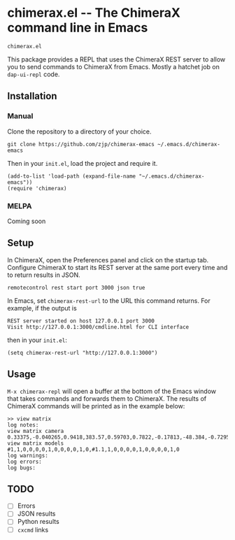 # chimerax.el -- The ChimeraX command line in Emacs

`chimerax.el`

This package provides a REPL that uses the ChimeraX REST server to allow you to send commands to ChimeraX from Emacs. Mostly a hatchet job on `dap-ui-repl` code.

## Installation

### Manual

Clone the repository to a directory of your choice.
``` shell
git clone https://github.com/zjp/chimerax-emacs ~/.emacs.d/chimerax-emacs
```

Then in your `init.el`, load the project and require it.

``` emacs-lisp
(add-to-list 'load-path (expand-file-name "~/.emacs.d/chimerax-emacs"))
(require 'chimerax)
```

### MELPA
Coming soon

## Setup

In ChimeraX, open the Preferences panel and click on the startup tab. Configure ChimeraX to start its REST server at the same port every time and to return results in JSON.

`remotecontrol rest start port 3000 json true`

In Emacs, set `chimerax-rest-url` to the URL this command returns. For example, if the output is

``` shell
REST server started on host 127.0.0.1 port 3000
Visit http://127.0.0.1:3000/cmdline.html for CLI interface
```

then in your `init.el`:


``` emacs-lisp
(setq chimerax-rest-url "http://127.0.0.1:3000")
```

## Usage

`M-x chimerax-repl` will open a buffer at the bottom of the Emacs window that takes commands and forwards them to ChimeraX. The results of ChimeraX commands will be printed as in the example below:

``` text
>> view matrix
log notes:
view matrix camera 0.33375,-0.040265,0.9418,383.57,0.59703,0.7822,-0.17813,-48.384,-0.7295,0.62173,0.2851,176.57
view matrix models #1,1,0,0,0,0,1,0,0,0,0,1,0,#1.1,1,0,0,0,0,1,0,0,0,0,1,0
log warnings:
log errors:
log bugs:
```

## TODO

- [ ] Errors
- [ ] JSON results
- [ ] Python results
- [ ] `cxcmd` links
